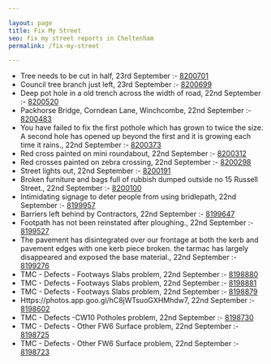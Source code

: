 ```yaml
---

layout: page
title: Fix My Street
seo: fix my street reports in Cheltenham
permalink: /fix-my-street

---
```


<!-- fix_marker starts -->

- Tree needs to be cut in half, 23rd September :- [8200701](https://www.fixmystreet.com/report/8200701)
- Council tree branch just left, 23rd September :- [8200699](https://www.fixmystreet.com/report/8200699)
- Deep pot hole in a old trench across the width of road, 22nd September :- [8200520](https://www.fixmystreet.com/report/8200520)
- Packhorse Bridge, Corndean Lane, Winchcombe, 22nd September :- [8200483](https://www.fixmystreet.com/report/8200483)
- You have failed to fix the first pothole which has grown to twice the size. A second hole has opened up beyond the first and it is growing each time it rains., 22nd September :- [8200373](https://www.fixmystreet.com/report/8200373)
- Red cross painted on mini roundabout, 22nd September :- [8200312](https://www.fixmystreet.com/report/8200312)
- Red crosses painted on zebra crossing, 22nd September :- [8200298](https://www.fixmystreet.com/report/8200298)
- Street lights out, 22nd September :- [8200191](https://www.fixmystreet.com/report/8200191)
- Broken furniture and bags full of rubbish dumped outside no 15 Russell Street., 22nd September :- [8200100](https://www.fixmystreet.com/report/8200100)
- Intimidating signage to deter people from using bridlepath, 22nd September :- [8199957](https://www.fixmystreet.com/report/8199957)
- Barriers left behind by Contractors, 22nd September :- [8199647](https://www.fixmystreet.com/report/8199647)
- Footpath has not been reinstated after ploughing., 22nd September :- [8199527](https://www.fixmystreet.com/report/8199527)
- The pavement has disintegrated over our frontage at both the kerb and pavement edges with one kerb piece broken. the tarmac has largely disappeared and exposed the base material., 22nd September :- [8199276](https://www.fixmystreet.com/report/8199276)
- TMC - Defects - Footways Slabs problem, 22nd September :- [8198880](https://www.fixmystreet.com/report/8198880)
- TMC - Defects - Footways Slabs problem, 22nd September :- [8198881](https://www.fixmystreet.com/report/8198881)
- TMC - Defects - Footways Slabs problem, 22nd September :- [8198879](https://www.fixmystreet.com/report/8198879)
- Https://photos.app.goo.gl/hC8jWTsuoGXHMhdw7, 22nd September :- [8198602](https://www.fixmystreet.com/report/8198602)
- TMC - Defects -CW10 Potholes problem, 22nd September :- [8198730](https://www.fixmystreet.com/report/8198730)
- TMC - Defects - Other FW6  Surface problem, 22nd September :- [8198725](https://www.fixmystreet.com/report/8198725)
- TMC - Defects - Other FW6  Surface problem, 22nd September :- [8198723](https://www.fixmystreet.com/report/8198723)

<!-- fix_marker ends -->